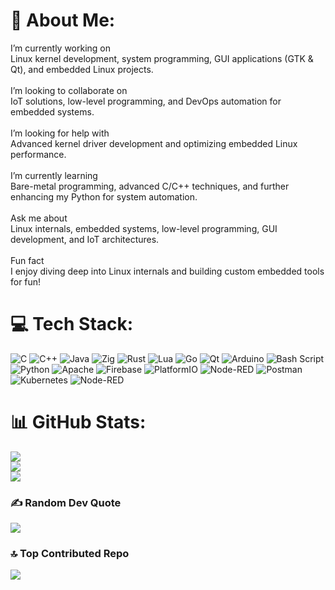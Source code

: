 # 💫 About Me:
 I’m currently working on  <br>Linux kernel development, system programming, GUI applications (GTK & Qt), and embedded Linux projects.  <br><br>I’m looking to collaborate on  <br>IoT solutions, low-level programming, and DevOps automation for embedded systems.  <br><br>I’m looking for help with  <br>Advanced kernel driver development and optimizing embedded Linux performance.  <br><br>I’m currently learning  <br>Bare-metal programming, advanced C/C++ techniques, and further enhancing my Python for system automation.  <br><br>Ask me about  <br>Linux internals, embedded systems, low-level programming, GUI development, and IoT architectures.  <br><br>Fun fact  <br>I enjoy diving deep into Linux internals and building custom embedded tools for fun!  <br>


# 💻 Tech Stack:
![C](https://img.shields.io/badge/c-%2300599C.svg?style=for-the-badge&logo=c&logoColor=white) ![C++](https://img.shields.io/badge/c++-%2300599C.svg?style=for-the-badge&logo=c%2B%2B&logoColor=white) ![Java](https://img.shields.io/badge/java-%23ED8B00.svg?style=for-the-badge&logo=openjdk&logoColor=white) ![Zig](https://img.shields.io/badge/Zig-%23F7A41D.svg?style=for-the-badge&logo=zig&logoColor=white) ![Rust](https://img.shields.io/badge/rust-%23000000.svg?style=for-the-badge&logo=rust&logoColor=white) ![Lua](https://img.shields.io/badge/lua-%232C2D72.svg?style=for-the-badge&logo=lua&logoColor=white) ![Go](https://img.shields.io/badge/go-%2300ADD8.svg?style=for-the-badge&logo=go&logoColor=white) ![Qt](https://img.shields.io/badge/Qt-%23217346.svg?style=for-the-badge&logo=Qt&logoColor=white) ![Arduino](https://img.shields.io/badge/-Arduino-00979D?style=for-the-badge&logo=Arduino&logoColor=white) ![Bash Script](https://img.shields.io/badge/bash_script-%23121011.svg?style=for-the-badge&logo=gnu-bash&logoColor=white) ![Python](https://img.shields.io/badge/python-3670A0?style=for-the-badge&logo=python&logoColor=ffdd54) ![Apache](https://img.shields.io/badge/apache-%23D42029.svg?style=for-the-badge&logo=apache&logoColor=white) ![Firebase](https://img.shields.io/badge/firebase-%23039BE5.svg?style=for-the-badge&logo=firebase) ![PlatformIO](https://img.shields.io/badge/PlatformIO-%23222.svg?style=for-the-badge&logo=platformio&logoColor=%23f5822a) ![Node-RED](https://img.shields.io/badge/Node--RED-%238F0000.svg?style=for-the-badge&logo=node-red&logoColor=white) ![Postman](https://img.shields.io/badge/Postman-FF6C37?style=for-the-badge&logo=postman&logoColor=white) ![Kubernetes](https://img.shields.io/badge/kubernetes-%23326ce5.svg?style=for-the-badge&logo=kubernetes&logoColor=white) ![Node-RED](https://img.shields.io/badge/Node--RED-%238F0000.svg?style=for-the-badge&logo=node-red&logoColor=white)
# 📊 GitHub Stats:
![](https://github-readme-stats.vercel.app/api?username=orcalinux&theme=dark&hide_border=false&include_all_commits=true&count_private=false)<br/>
![](https://github-readme-streak-stats.herokuapp.com/?user=orcalinux&theme=dark&hide_border=false)<br/>
![](https://github-readme-stats.vercel.app/api/top-langs/?username=orcalinux&theme=dark&hide_border=false&include_all_commits=true&count_private=false&layout=compact)

### ✍️ Random Dev Quote
![](https://quotes-github-readme.vercel.app/api?type=horizontal&theme=gruvbox)

### 🔝 Top Contributed Repo
![](https://github-contributor-stats.vercel.app/api?username=orcalinux&limit=5&theme=dark&combine_all_yearly_contributions=true)

<!-- Proudly created with GPRM ( https://gprm.itsvg.in ) -->

